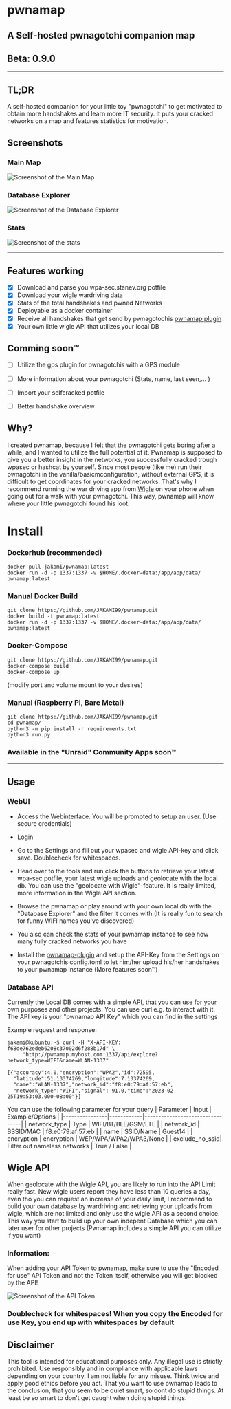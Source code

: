 # pwnamap
## A Self-hosted pwnagotchi companion map

## Beta: 0.9.0
---

## TL;DR
A self-hosted companion for your little toy "pwnagotchi" to get motivated to obtain more handshakes and learn more IT security. It puts your cracked networks on a map and features statistics for motivation.

## Screenshots
### Main Map
![Screenshot of the Main Map](/images/pwnamap_main.png)
### Database Explorer
![Screenshot of the Database Explorer](/images/pwnamap_db.png)
### Stats
![Screenshot of the stats](/images/pwnamap_stats.png)

---
## Features working
- [x] Download and parse you wpa-sec.stanev.org potfile
- [x] Download your wigle wardriving data
- [x] Stats of the total handshakes and pwned Networks
- [x] Deployable as a docker container
- [x] Receive all handshakes that get send by pwnagotochis [pwnamap plugin](https://github.com/JAKAMI99/pwnamap-plugin)
- [x] Your own little wigle API that utilizes your local DB

## Comming soon™
- [ ] Utilize the gps plugin for pwnagotchis with a GPS module
- [ ] More information about your pwnagotchi (Stats, name, last seen,... )
- [ ] Import your selfcracked potfile
- [ ] Better handshake overview



## Why?
I created pwnamap, because I felt that the pwnagotchi gets boring after a while, and I wanted to utilize the full potential of it.
Pwnamap is supposed to give you a better insight in the networks, you successfully cracked trough wpasec or hashcat by yourself.
Since most people (like me) run their pwnagotchi in the vanilla/basicmconfiguration, without external GPS, it is difficult to get coordinates for your cracked networks.
That's why I recommend running the war driving app from [Wigle](https://wigle.net/tools) on your phone when going out for a walk with your pwnagotchi. This way, pwnamap will know where your little pwnagotchi found his loot.


# Install

### Dockerhub  (recommended) 
```
docker pull jakami/pwnamap:latest
docker run -d -p 1337:1337 -v $HOME/.docker-data:/app/app/data/ pwnamap:latest
```
### Manual Docker Build
```
git clone https://github.com/JAKAMI99/pwnamap.git
docker build -t pwnamap:latest .
docker run -d -p 1337:1337 -v $HOME/.docker-data:/app/app/data/ pwnamap:latest
```
### Docker-Compose
```
git clone https://github.com/JAKAMI99/pwnamap.git
docker-compose build
docker-compose up
```
(modify port and volume mount to your desires)
### Manual (Raspberry Pi, Bare Metal)
```
git clone https://github.com/JAKAMI99/pwnamap.git
cd pwnamap/
python3 -m pip install -r requirements.txt
python3 run.py
```
### Available in the "Unraid" Community Apps soon™

---
## Usage

### WebUI
- Access the Webinterface.
You will be prompted to setup an user. (Use secure credentials)

- Login

- Go to the Settings and fill out your wpasec and wigle API-key and click save. Doublecheck for whitespaces.

- Head over to the tools and run click the buttons to retrieve your latest wpa-sec potfile, your latest wigle uploads and geolocate with the local db.
You can use the "geolocate with Wigle"-feature. It is really limited, more information in the Wigle API section.

- Browse the pwnamap or play around with your own local db with the "Database Explorer" and the filter it comes with (It is really fun to search for funny WIFI names you've discovered) 

- You also can check the stats of your pwnamap instance to see how many fully cracked networks you have 

- Install the [pwnamap-plugin](https://github.com/JAKAMI99/pwnamap-plugin) and setup the API-Key from the Settings on your pwnagotchis config.toml to let him/her upload his/her handshakes to your pwnamap instance (More features soon™)

### Database API

Currently the Local DB comes with a simple API, that you can use for your own purposes and other projects.
You can use curl e.g. to interact with it. The API key is your "pwnamap API Key" which you can find in the settings

Example request and response:

```
jakami@kubuntu:~$ curl -H "X-API-KEY: f68de762edeb6208c37002d6f288b17d" \
     "http://pwnamap.myhost.com:1337/api/explore?network_type=WIFI&name=WLAN-1337"

[{"accuracy":4.0,"encryption":"WPA2","id":72595,
  "latitude":51.13374269,"longitude":7.13374269,
  "name":"WLAN-1337","network_id":"f8:e0:79:af:57:eb",
  "network_type":"WIFI","signal":-91.0,"time":"2023-02-25T19:53:03.000-08:00"}]
```
You can use the following parameter for your query
| Parameter      | Input      |  Example/Options                |
|----------------|------------|---------------------------------|
| network_type   | Type       | WIFI/BT/BLE/GSM/LTE             |
| network_id     | BSSID/MAC  | f8:e0:79:af:57:eb               |
| name           | SSID/Name  | Guest14                         |
| encryption     | encryption | WEP/WPA/WPA2/WPA3/None          |
| exclude_no_ssid| Filter out nameless networks | True / False  |


## Wigle API
When geolocate with the Wigle API, you are likely to run into the API Limit really fast.
New wigle users report they have less than 10 queries a day, even tho you can request an increase of your daily limit, I recommend to build your own database by wardriving and retrieving your uploads from wigle, which are not limited and only use the wigle API as a second choice.
This way you start to build up your own indepent Database which you can later user for other projects (Pwnamap includes a simple API you can utilize if you want)
### Information: 
When adding your API Token to pwnamap, make sure to use the "Encoded for use" API Token and not the Token itself, otherwise you will get blocked by the API!

![Screenshot of the API Token](/images/WigleAPI.png)

### Doublecheck for whitespaces! When you copy the Encoded for use Key, you end up with whitespaces by default






## Disclaimer
This tool is intended for educational purposes only. Any illegal use is strictly prohibited. Use responsibly and in compliance with applicable laws depending on your country. I am not liable for any misuse. Think twice and apply good ethics before you act. That you want to use pwnamap leads to the conclusion, that you seem to be quiet smart, so dont do stupid things. At least be so smart to don't get caught when doing stupid things.
